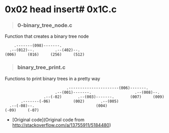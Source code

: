 # 0x02 head insert# 0x1C.c

> ### 0-binary_tree_node.c
Function that creates a binary tree node

```
    .-------(098)-------.
  .--(012)--.         .--(402)--.
(006)     (016)     (256)     (512)
```


> ### binary_tree_print.c
Functions to print binary trees in a pretty way

```
                           .----------------------(006)-------.
                      .--(001)-------.                   .--(008)--.
                 .--(-02)       .--(003)-------.       (007)     (009)
       .-------(-06)          (002)       .--(005)
  .--(-08)--.                           (004)
(-09)     (-07)
```

 - [Original code](Original code from http://stackoverflow.com/a/13755911/5184480)
